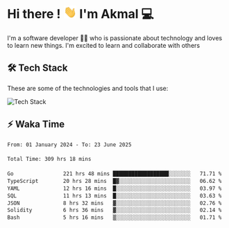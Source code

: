 # Hi there ! <img src="https://github.com/ABSphreak/ABSphreak/blob/master/gifs/Hi.gif" width="30"> I'm Akmal  💻

I'm a software developer 👨‍💻 who is passionate about technology and loves to learn new things. I'm excited to learn and collaborate with others

## 🛠️ Tech Stack

These are some of the technologies and tools that I use:

![Tech Stack](https://skillicons.dev/icons?i=typescript,nodejs,javascript,express,nest,sequelize,go,rabbitmq,python,solidity,react,vue,next,nuxtjs,webpack,vite,tailwindcss,bootstrap,css,scss,html,vercel,firebase,heroku,netlify,docker,postgresql,mongodb,redis,mysql,graphql,git,github,gitlab,vscode,figma,postman,pytorch,tensorflow,bash)

## ⚡ Waka Time
<!--START_SECTION:waka-->

```txt
From: 01 January 2024 - To: 23 June 2025

Total Time: 309 hrs 18 mins

Go                221 hrs 48 mins ██████████████████░░░░░░░   71.71 %
TypeScript        20 hrs 28 mins  █▓░░░░░░░░░░░░░░░░░░░░░░░   06.62 %
YAML              12 hrs 16 mins  █░░░░░░░░░░░░░░░░░░░░░░░░   03.97 %
SQL               11 hrs 13 mins  █░░░░░░░░░░░░░░░░░░░░░░░░   03.63 %
JSON              8 hrs 32 mins   ▓░░░░░░░░░░░░░░░░░░░░░░░░   02.76 %
Solidity          6 hrs 36 mins   ▓░░░░░░░░░░░░░░░░░░░░░░░░   02.14 %
Bash              5 hrs 16 mins   ▒░░░░░░░░░░░░░░░░░░░░░░░░   01.71 %
```

<!--END_SECTION:waka-->


